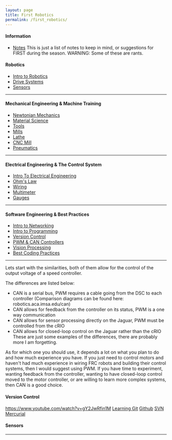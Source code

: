 ```yaml
---
layout: page
title: First Robotics
permalink: /first_robotics/
---
```


#### Information

- [Notes]() This is just a list of notes to keep in mind, or suggestions for FIRST during the season. WARNING: Some of these are rants.

#### Robotics

- [Intro to Robotics]()
- [Drive Systems]()
- [Sensors]()

- - -

#### Mechanical Engineering & Machine Training

- [Newtonian Mechanics]()
- [Material Science]()
- [Tools]()
- [Mills]()
- [Lathe]()
- [CNC Mill]()
- [Pneumatics]()

- - -

#### Electrical Engineering & The Control System

- [Intro To Electrical Engineering]()
- [Ohm's Law]()
- [Wiring]()
- [Multimeter]()
- [Gauges]()

- - -

#### Software Engineering & Best Practices

- [Intro to Networking]()
- [Intro to Programming]()
- [Version Control]()
- [PWM & CAN Controllers]()
- [Vision Processing]()
- [Best Coding Practices]()

- - -

Lets start with the similarities, both of them allow for the control of the output voltage of a speed controller.

The differences are listed below:
* CAN is a serial bus, PWM requires a cable going from the DSC to each controller (Comparison diagrams can be found here: robotics.aca.imsa.edu/can)
* CAN allows for feedback from the controller on its status, PWM is a one way communication
* CAN allows for sensor processing directly on the Jaguar, PWM must be controlled from the cRIO
* CAN allows for closed-loop control on the Jaguar rather than the cRIO
These are just some examples of the differences, there are probably more I am forgetting.

As for which one you should use, it depends a lot on what you plan to do and how much experience you have. If you just need to control motors and haven't had much experience in wiring FRC robots and building their control systems, then I would suggest using PWM. If you have time to experiment, wanting feedback from the controller, wanting to have closed-loop control moved to the motor controller, or are willing to learn more complex systems, then CAN is a good choice.

#### Version Control
https://www.youtube.com/watch?v=gY2JwRfin1M
[Learning Git](http://git-scm.com)
[Github](https://github.com)
[SVN](http://tortoisesvn.net/)
[Mercurial](http://mercurial.selenic.com/)

#### Sensors

- - -

